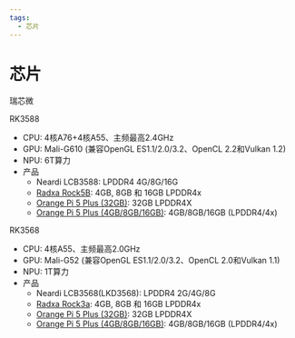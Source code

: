 ```yaml
---
tags:
  - 芯片
---
```

# 芯片

瑞芯微

RK3588
- CPU: 4核A76+4核A55、主频最高2.4GHz
- GPU: Mali-G610 (兼容OpenGL ES1.1/2.0/3.2、OpenCL 2.2和Vulkan 1.2)
- NPU: 6T算力
- 产品
  - Neardi LCB3588: LPDDR4 4G/8G/16G
  - [Radxa Rock5B](https://docs.radxa.com/rock5/rock5b/getting-started/overview): 4GB, 8GB 和 16GB LPDDR4x
  - [Orange Pi 5 Plus (32GB)](http://www.orangepi.cn/html/hardWare/computerAndMicrocontrollers/parameter/Orange-Pi-5-plus-32GB.html): 32GB LPDDR4X
  - [Orange Pi 5 Plus (4GB/8GB/16GB)](http://www.orangepi.cn/html/hardWare/computerAndMicrocontrollers/parameter/Orange-Pi-5-plus.html): 4GB/8GB/16GB (LPDDR4/4x)

RK3568
- CPU: 4核A55、主频最高2.0GHz
- GPU: Mali-G52 (兼容OpenGL ES1.1/2.0/3.2、OpenCL 2.0和Vulkan 1.1)
- NPU: 1T算力
- 产品
  - Neardi LCB3568(LKD3568): LPDDR4 2G/4G/8G
  - [Radxa Rock3a](https://docs.radxa.com/rock5/rock5b/getting-started/overview): 4GB, 8GB 和 16GB LPDDR4x
  - [Orange Pi 5 Plus (32GB)](http://www.orangepi.cn/html/hardWare/computerAndMicrocontrollers/parameter/Orange-Pi-5-plus-32GB.html): 32GB LPDDR4X
  - [Orange Pi 5 Plus (4GB/8GB/16GB)](http://www.orangepi.cn/html/hardWare/computerAndMicrocontrollers/parameter/Orange-Pi-5-plus.html): 4GB/8GB/16GB (LPDDR4/4x)
